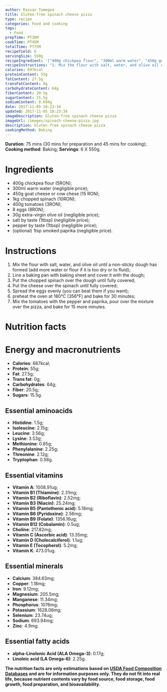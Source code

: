 ```yaml
---
author: Razvan Tomegea
title: Gluten-free spinach cheese pizza
type: recipe
categories: Food and cooking
tags:
  - Food
prepTime: PT30M
cookTime: PT45M
totalTime: PT75M
recipeYield: 6
servingSize: 550g
recipeIngredient: '["400g chickpea flour", "300ml warm water", "450g goat cheese or cow chese", "1kg chopped spinach", "400g tomatoes", "1tbsp smoked paprika", "1tsp salt", "1tsp pepper", "8 eggs", "30g extra-virgin olive oil"]'
recipeInstructions: "1. Mix the flour with salt, water, and olive oil until a non-sticky dough has formed (add more water or flour if it is too dry or to fluid);\n2. Line a baking pan with baking sheet and cover it with the dough;\n3. Put the chopped spinach over the dough until fully covered;\n4. Put the cheese over the spinach until fully covered;\n5. Spread the eggs evenly (you can beat them if you want);\n6. preheat the oven at 180&deg;C (356&deg;F) and bake for 30 minutes;\n7. Mix the tomatoes with the pepper and paprika, pour over the mixture over the pizza, and bake for 15 more minutes."
calories: 697kcal
proteinContent: 55g
fatContent: 27.5g
transFatContent: 0g
carbohydrateContent: 64g
fiberContent: 20.5g
sugarContent: 15.5g
sodiumContent: 0.694g
date: 2017-11-05 10:23:34
updated: 2017-11-05 10:23:34
imageDescription: Gluten-free spinach cheese pizza
imageUrl: /images/spinach-cheese-pizza.jpg
description: Gluten-free spinach cheese pizza
cookingMethod: Baking
---
```

**Duration**: 75 mins (30 mins for preparation and 45 mins for cooking);
**Cooking method**: Baking;
**Servings**: 6 X 550g.

# Ingredients
- 400g chickpea flour (5RON);
- 300ml warm water (negligible price);
- 450g goat cheese or cow chese (15 RON);
- 1kg chopped spinach (10RON);
- 400g tomatoes (3RON);
- 8 eggs (8RON);
- 30g extra-virgin olive oil (negligible price);
- salt by taste (1tbsp) (negligible price);
- pepper by taste (1tbsp) (negligible price);
- (optional) 1tsp smoked paprika (negligible price).
<!-- more -->

# Instructions
1. Mix the flour with salt, water, and olive oil until a non-sticky dough has formed (add more water or flour if it is too dry or to fluid);
2. Line a baking pan with baking sheet and cover it with the dough;
3. Put the chopped spinach over the dough until fully covered;
4. Put the cheese over the spinach until fully covered;
5. Spread the eggs evenly (you can beat them if you want);
6. preheat the oven at 180&deg;C (356&deg;F) and bake for 30 minutes;
7. Mix the tomatoes with the pepper and paprika, pour over the mixture over the pizza, and bake for 15 more minutes.

# Nutrition facts
# Energy and macronutrients
- **Calories**: 687kcal;
- **Protein**: 55g;
- **Fat**: 27.5g;
- **Trans fat**: 0g;
- **Carbohydrates**: 64g;
- **Fiber**: 20.5g;
- **Sugars**: 15.5g.

## Essential aminoacids
- **Histidine**: 1.5g;
- **Isoleucine**: 2.15g;
- **Leucine**: 3.56g;
- **Lysine**: 3.53g;
- **Methionine**: 0.85g;
- **Phenylalanine**: 2.25g;
- **Threonine**: 2.12g;
- **Tryptophan**: 0.58g.

## Essential vitamins
- **Vitamin A**: 1008.91ug;
- **Vitamin B1 (Thiamine)**: 2.31mg;
- **Vitamin B2 (Riboflavin)**: 2.52mg;
- **Vitamin B3 (Niacin)**: 25.24mg;
- **Vitamin B5 (Pantothenic acid)**: 5.18mg;
- **Vitamin B6 (Pyridoxine)**: 2.56mg;
- **Vitamin B9 (Folate)**: 1356.16ug;
- **Vitamin B12 (Cobalamin)**: 0.5ug;
- **Choline**: 217.82mg;
- **Vitamin C (Ascorbic acid)**: 13.35mg;
- **Vitamin D (Cholecalciferol)**: 1.1ug;
- **Vitamin E (Tocopherol)**: 5.2mg;
- **Vitamin K**: 473.01ug.

## Essential minerals
- **Calcium**: 384.63mg;
- **Copper**: 1.18mg;
- **Iron**: 9.12mg;
- **Magnesium**: 205.5mg;
- **Manganese**: 11.34mg;
- **Phosphorus**: 1076mg;
- **Potassium**: 1628.06mg;
- **Selenium**: 23.74ug;
- **Sodium**: 693.94mg;
- **Zinc**: 4.9mg.

## Essential fatty acids
- **alpha-Linolenic Acid (ALA Omega-3)**: 0.17g;
- **Linoleic acid (LA Omega-6)**: 2.25g.

**The nutrition facts are only estimations based on [USDA Food Composition Databases](https://ndb.nal.usda.gov/ndb/search/list) and are for information purposes only. They do not fit into real life, because nutrient contents vary by food source, food storage, food growth, food preparation, and bioavailability.**
